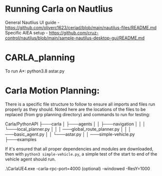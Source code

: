 # Running Carla on Nautlius
General Nautlius UI guide - https://github.com/oliverc1623/ceriad/blob/main/nautilus-files/README.md
Specific AIEA setup - https://github.com/cruz-control/nautilus/blob/main/sample-nautilus-desktop-gui/README.md


# CARLA_planning
To run A*: python3.8 astar.py

# Carla Motion Planning:
There is a specific file structure to follow to ensure all imports and files run properly as they should. 
Noted here are the locations of the files to be replaced (from grp planning directory) and commands to run for testing:

Carla/PythonAPI
├───carla
│   ├───agents
│   │   ├───navigation
│   │   │   └───local_planner.py
│   │   │    ───global_route_planner.py
│   │   │    ───basic_agent.py
│   │   └───astar.py
│   │    ───simple-vehicle.py
├───examples

If it's ensured that all proper dependencies and modules are downloaded, then with `python3 simple-vehicle.py`, a simple test of the start to end of the vehicle agent should run.


.\CarlaUE4.exe -carla-rpc-port=4000 (optional) -windowed -ResY=1000
